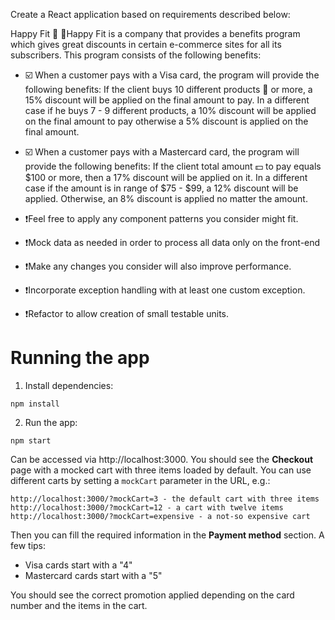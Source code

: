 Create a React application based on requirements described below: 

Happy Fit 🙂
📃Happy Fit is a company that provides a benefits program which gives great discounts in certain e-commerce sites for all its subscribers. This program consists of the following benefits:

- ☑️ When a customer pays with a Visa card, the program will provide the following benefits: If the client buys 10 different products 🛒 or more, a 15% discount will be applied on the final amount to pay. In a different case if he buys 7 - 9 different products, a 10% discount will be applied on the final amount to pay otherwise a 5% discount is applied on the final amount.
- ☑️ When a customer pays with a Mastercard card, the program will provide the following benefits: If the client total amount 💵 to pay equals $100 or more, then a 17% discount will be applied on it. In a different case if the amount is in range of $75 - $99, a 12% discount will be applied. Otherwise, an 8% discount is applied no matter the amount.

- ❗Feel free to apply any component patterns you consider might fit.
- ❗Mock data as needed in order to process all data only on the front-end
- ❗Make any changes you consider will also improve performance.
- ❗Incorporate exception handling with at least one custom exception.
- ❗Refactor to allow creation of small testable units.

# Running the app

1. Install dependencies:
```
npm install
```

2. Run the app:
```
npm start
``` 

Can be accessed via http://localhost:3000. You should see the **Checkout** page with a mocked cart with three items loaded by default. You can use different carts by setting a `mockCart` parameter in the URL, e.g.:

```
http://localhost:3000/?mockCart=3 - the default cart with three items
http://localhost:3000/?mockCart=12 - a cart with twelve items
http://localhost:3000/?mockCart=expensive - a not-so expensive cart
```

Then you can fill the required information in the **Payment method** section. A few tips:
- Visa cards start with a "4"
- Mastercard cards start with a "5"

You should see the correct promotion applied depending on the card number and the items in the cart.